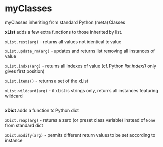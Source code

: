 # myClasses
myClasses inheriting from standard Python (meta) Classes


**xList** adds a few extra functions to those inherited by list. 

`xList.rest(arg)` - returns all values not identical to value

`xList.update_rm(arg)` - updates and returns list removing all instances of value

`xList.indxs(arg)` - returns all indexes of value (cf. Python *list.index()* only gives first position)

`xList.items()` - returns a set of the xList

`xList.wildcard(arg)` - if xList is strings only, returns all instances featuring wildcard<br/><br/>


**xDict** adds a function to Python dict

`xDict.reap(arg)` - returns a zero (or preset class variable) instead of `None` from standard dict

`xDict.modify(arg)` - permits different return values to be set according to instance
